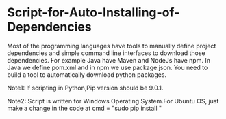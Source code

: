 # Script-for-Auto-Installing-of-Dependencies
Most of the programming languages have tools to manually define project dependencies and simple command line interfaces to download those dependencies. For example Java have Maven and NodeJs have npm. In Java we define pom.xml and in npm we use package.json. You need to build a tool to automatically download python packages. 

Note1: If scripting in Python,Pip version should be 9.0.1.

Note2: Script is written for Windows Operating System.For Ubuntu OS, just make a change in the code at cmd = "sudo pip install "


